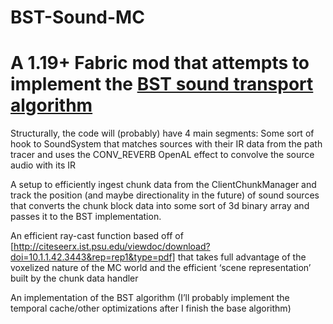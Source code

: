 # BST-Sound-MC
# A 1.19+ Fabric mod that attempts to implement the [BST sound transport algorithm](http://kunzhou.net/zjugaps/bst/bst.pdf)

Structurally, the code will (probably) have 4 main segments:
Some sort of hook to SoundSystem that matches sources with their IR data from the path tracer and uses the CONV_REVERB OpenAL effect to convolve the source audio with its IR

A setup to efficiently ingest chunk data from the ClientChunkManager and track the position (and maybe directionality in the future) of sound sources that converts the chunk block data into some sort of 3d binary array and passes it to the BST implementation.

An efficient ray-cast function based off of [http://citeseerx.ist.psu.edu/viewdoc/download?doi=10.1.1.42.3443&rep=rep1&type=pdf] that takes full advantage of the voxelized nature of the MC world and the efficient ‘scene representation’ built by the chunk data handler

An implementation of the BST algorithm (I’ll probably implement the temporal cache/other optimizations after I finish the base algorithm) 

